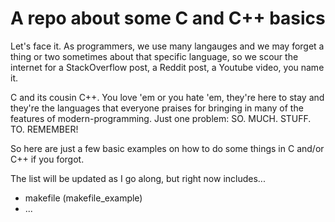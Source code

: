 # A repo about some C and C++ basics

Let's face it. As programmers, we use many langauges and we may forget a thing or two sometimes
about that specific language, so we scour the internet for a StackOverflow post, a Reddit post,
a Youtube video, you name it.

C and its cousin C++. You love 'em or you hate 'em, they're here to stay and they're the 
languages that everyone praises for bringing in many of the features of modern-programming.
Just one problem: SO. MUCH. STUFF. TO. REMEMBER!
 
So here are just a few basic examples on how to do some things in C and/or C++ if you forgot.

The list will be updated as I go along, but right now includes...
-  makefile (makefile_example)
- ...
